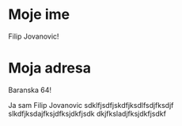 # Moje ime
Filip Jovanovic!

# Moja adresa
Baranska 64!

Ja sam Filip Jovanovic
sdklfjsdfjskdfjksdlfsdjfksdjf slkdfjksdajfksjdfksjdkfjsdk dkjfksladjfksjdkfjsdkf
